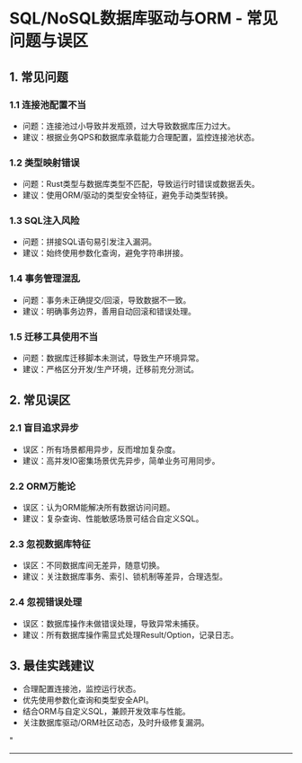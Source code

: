 ﻿# SQL/NoSQL数据库驱动与ORM - 常见问题与误区

## 1. 常见问题

### 1.1 连接池配置不当

- 问题：连接池过小导致并发瓶颈，过大导致数据库压力过大。
- 建议：根据业务QPS和数据库承载能力合理配置，监控连接池状态。

### 1.2 类型映射错误

- 问题：Rust类型与数据库类型不匹配，导致运行时错误或数据丢失。
- 建议：使用ORM/驱动的类型安全特征，避免手动类型转换。

### 1.3 SQL注入风险

- 问题：拼接SQL语句易引发注入漏洞。
- 建议：始终使用参数化查询，避免字符串拼接。

### 1.4 事务管理混乱

- 问题：事务未正确提交/回滚，导致数据不一致。
- 建议：明确事务边界，善用自动回滚和错误处理。

### 1.5 迁移工具使用不当

- 问题：数据库迁移脚本未测试，导致生产环境异常。
- 建议：严格区分开发/生产环境，迁移前充分测试。

## 2. 常见误区

### 2.1 盲目追求异步

- 误区：所有场景都用异步，反而增加复杂度。
- 建议：高并发IO密集场景优先异步，简单业务可用同步。

### 2.2 ORM万能论

- 误区：认为ORM能解决所有数据访问问题。
- 建议：复杂查询、性能敏感场景可结合自定义SQL。

### 2.3 忽视数据库特征

- 误区：不同数据库间无差异，随意切换。
- 建议：关注数据库事务、索引、锁机制等差异，合理选型。

### 2.4 忽视错误处理

- 误区：数据库操作未做错误处理，导致异常未捕获。
- 建议：所有数据库操作需显式处理Result/Option，记录日志。

## 3. 最佳实践建议

- 合理配置连接池，监控运行状态。
- 优先使用参数化查询和类型安全API。
- 结合ORM与自定义SQL，兼顾开发效率与性能。
- 关注数据库驱动/ORM社区动态，及时升级修复漏洞。

"

---
